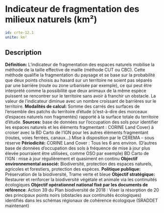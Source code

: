 # Indicateur de fragmentation des milieux naturels (km²)
```yaml
id: crte-12.1
unite: km²
```
## Description

**Définition:** L’indicateur de fragmentation des espaces naturels mobilise la méthode de la taille effective de maille (méthode CUT ou CBC).
Cette méthode qualifie la fragmentation du paysage et se base sur la probabilité que deux points choisis au hasard sur un territoire ne soient pas séparés par une barrière (route ou zone urbanisée par exemple), ce qui peut être interprété comme la possibilité que deux animaux de la même espèce puissent se rencontrer sur le territoire sans avoir à franchir un obstacle. La valeur de l’indicateur diminue avec un nombre croissant de barrières sur le territoire.
**Modalités de calcul:** Somme des carrés des surfaces de l’ensemble des patchs du territoire d’étude (c’est-à-dire des morceaux d’espaces naturels non fragmentés) rapporté à la surface totale du territoire d’étude.
**Sources:** base de données sur l’occupation des sols pour identifier les espaces naturels et les éléments fragmentant : CORINE Land Cover)
à croiser avec la BD Carto de l’IGN pour les autres éléments fragmentant (routes, voies ferrées, canaux…)
Mise à disposition par le CEREMA – sous réserve
**Périodicité:** CORINE Land Cover : Tous les 6 ans environ.
(D’autres base de données d’occupation des sols à fréquence de mise à jour plus élevée pourraient être utilisées, comme OSO par exemple)
BD Carto de l’IGN : mise à jour régulièrement et quasiment en continu
**Objectif environnemental associé:** Biodiversité, protection des espaces naturels, agricoles et forestiers, protection des espèces.
**Politique publique:** Préservation de la biodiversité, Trame verte et bleue
**Objectif stratégique:** Restaurer et renforcer la biodiversité végétale et animale via les continuités écologiques
**Objectif opérationnel national fixé par les documents de référence**: Action 39 du Plan biodiversité de 2018 : Viser la résorption de 20 des principaux points noirs (obstacles aux continuités écologiques) identifiés dans les schémas régionaux de cohérence écologique (SRADDET maintenant)
